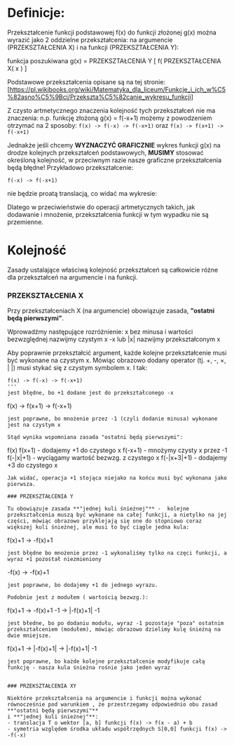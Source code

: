 # Definicje:
Przekształcenie funkcji podstawowej f(x) do funkcji złożonej g(x) można wyrazić jako 2 oddzielne przekształcenia: na argumencie (PRZEKSZTAŁCENIA X) 
i na funkcji (PRZEKSZTAŁCENIA Y):

funkcja poszukiwana g(x) = PRZEKSZTAŁCENIA Y [  f( PRZEKSZTAŁCENIA X( x ) ]

Podstawowe przekształcenia opisane są na tej stronie:
[https://pl.wikibooks.org/wiki/Matematyka_dla_liceum/Funkcje_i_ich_w%C5%82asno%C5%9Bci/Przekszta%C5%82canie_wykresu_funkcji]

Z czysto artmetycznego znaczenia kolejność tych przekształceń nie ma znaczenia:
n.p. funkcję złożoną g(x) = f(-x+1) możemy z powodzeniem otrzymać na 2 sposoby:
```f(x) -> f(-x) -> f(-x+1)```
oraz
```f(x) -> f(x+1) -> f(-x+1)```

Jednakże jeśli chcemy **WYZNACZYĆ GRAFICZNIE** wykres funkcji g(x) na drodze kolejnych przekształceń podstawowych, **MUSIMY** stosować określoną kolejność, 
w przeciwnym razie nasze graficzne przekształcenia będą błędne! Przykładowo przekształcenie:

```f(-x) -> f(-x+1)```

nie będzie proatą translacją, co widać ma wykresie:

Dlatego w przeciwieństwie do operacji artmetycznych takich, jak dodawanie i mnożenie, przekształcenia funkcji w tym wypadku nie są przemienne.

# Kolejność
Zasady ustalające właściwą kolejność przekształceń są całkowicie różne dla przekształceń na argumencie i na funkcji.

### PRZEKSZTAŁCENIA X

Przy przekształceniach X (na argumencie) obowiązuje zasada, **"ostatni będą pierwszymi"**.

Wprowadźmy następujące rozróżnienie:
x bez minusa i wartości bezwzględnej nazwijmy czystym x
-x lub |x| nazwijmy przekształconym x

Aby poprawnie przekształcić argument, każde kolejne przekształcenie musi być wykonane na czystym x. Mówiąc obrazowo dodany operator (tj. +, -, ×, | |) musi stykać się z czystym symbolem x. I tak:
```
f(x) -> f(-x) -> f(-x+1)
'''
jest błędne, bo +1 dodane jest do przekształconego -x

```
f(x) -> f(x+1) -> f(-x+1) 
```
jest poprawne, bo mnożenie przez -1 (czyli dodanie minusa) wykonane jest na czystym x

Stąd wynika wspomniana zasada "ostatni będą pierwszymi":
```
f(x) 
f(x+1)      - dodajemy +1 do czystego x
f(-x+1)     - mnożymy czysty x przez -1
f(-|x|+1)   - wyciągamy wartość bezwzg. z czystego x
f(-|x+3|+1) - dodajemy +3 do czystego x
```
Jak widać, operacja +1 stojąca niejako na końcu musi być wykonana jako pierwsza.

### PRZEKSZTAŁCENIA Y

Tu obowiązuje zasada **"jednej kuli śnieżnej"** -  kolejne przekształcenia muszą być wykonane na całej funkcji, a nietylko na jej części, mówiąc obrazowo przyklejają się one do stopniowo coraz większej kuli śnieżnej, ale musi to być ciągle jedna kula:
```
f(x)+1 -> -f(x)+1
```
jest błędne bo mnożenie przez -1 wykonaliśmy tylko na częci funkcji, a wyraz +1 pozostał niezmieniony

```
-f(x)  -> -f(x)+1 
```
jest poprawne, bo dodajemy +1 do jednego wyrazu.

Podobnie jest z modułem ( wartością bezwzg.):
```
f(x)+1  ->  -f(x)+1 -1 -> |-f(x)+1| -1 
```
jest błedne, bo po dodaniu modułu, wyraz -1 pozostaje "poza" ostatnim przekształceniem (modułem), mówiąc obrazowo dzielimy kulę śnieżną na dwie mniejsze.

```
f(x)+1  ->  |-f(x)+1|  -> |-f(x)+1| -1
```
jest poprawne, bo każde kolejne przekształcenie modyfikuje całą funkcję - nasza kula śnieżna rośnie jako jeden wyraz


### PRZEKSZTAŁCENIA XY

Niektóre przekształcenia na argumencie i funkcji można wykonać równocześnie pod warunkiem , że przestrzegamy odpowiednio obu zasad **"ostatni będą pierwszymi"** 
i **"jednej kuli śnieżnej"**:
- translacja T o wektor [a, b] funkcji f(x) -> f(x - a) + b
- symetria względem środka układu współrzędnych S[0,0] funkcji f(x) -> -f(-x)


